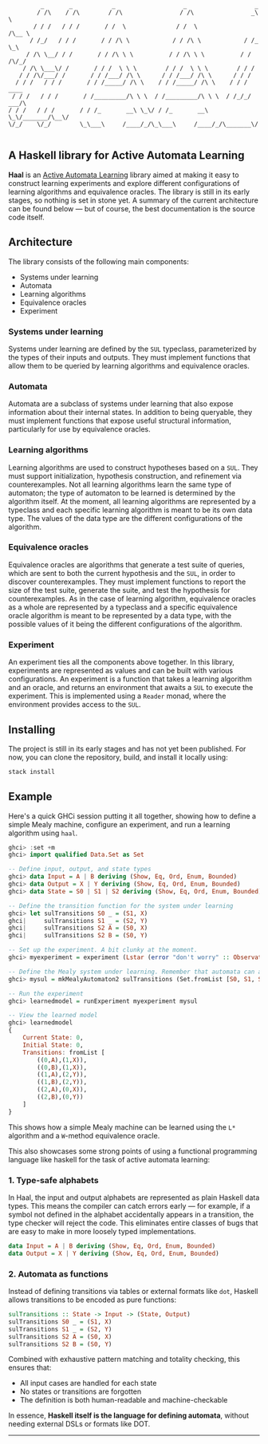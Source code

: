 ```text


         _       _           _                   _                   _     
        / /\    / /\        / /\                / /\                _\ \   
       / / /   / / /       / /  \              / /  \              /\__ \  
      / /_/   / / /       / / /\ \            / / /\ \            / /_ \_\ 
     / /\ \__/ / /       / / /\ \ \          / / /\ \ \          / / /\/_/ 
    / /\ \___\/ /       / / /  \ \ \        / / /  \ \ \        / / /      
   / / /\/___/ /       / / /___/ /\ \      / / /___/ /\ \      / / /       
  / / /   / / /       / / /_____/ /\ \    / / /_____/ /\ \    / / / ____   
 / / /   / / /       / /_________/\ \ \  / /_________/\ \ \  / /_/_/ ___/\ 
/ / /   / / /       / / /_       __\ \_\/ / /_       __\ \_\/_______/\__\/ 
\/_/    \/_/        \_\___\     /____/_/\_\___\     /____/_/\_______\/     
                                                                           

```
## A Haskell library for Active Automata Learning

**Haal** is an [Active Automata Learning](https://wcventure.github.io/Active-Automata-Learning/) library aimed at making it easy to construct learning experiments and explore different configurations of learning algorithms and equivalence oracles. The library is still in its early stages, so nothing is set in stone yet. A summary of the current architecture can be found below — but of course, the best documentation is the source code itself.

## Architecture

The library consists of the following main components:
- Systems under learning
- Automata
- Learning algorithms
- Equivalence oracles
- Experiment

### Systems under learning

Systems under learning are defined by the `SUL` typeclass, parameterized by the types of their inputs and outputs. They must implement functions that allow them to be queried by learning algorithms and equivalence oracles.

### Automata

Automata are a subclass of systems under learning that also expose information about their internal states. In addition to being queryable, they must implement functions that expose useful structural information, particularly for use by equivalence oracles.

### Learning algorithms

Learning algorithms are used to construct hypotheses based on a `SUL`. They must support initialization, hypothesis construction, and refinement via counterexamples. Not all learning algorithms learn the same type of automaton; the type of automaton to be learned is determined by the algorithm itself. At the moment, all learning algorithms are represented by a typeclass and each specific learning algorithm is meant to be its own data type. The values of the data type are the different configurations of the algorithm.

### Equivalence oracles

Equivalence oracles are algorithms that generate a test suite of queries, which are sent to both the current hypothesis and the `SUL`, in order to discover counterexamples. They must implement functions to report the size of the test suite, generate the suite, and test the hypothesis for counterexamples. As in the case of learning algorithm, equivalence oracles as a whole are represented by a typeclass and a specific equivalence oracle algorithm is meant to be represented by a data type, with the possible values of it being the different configurations of the algorithm.

### Experiment

An experiment ties all the components above together. In this library, experiments are represented as values and can be built with various configurations. An experiment is a function that takes a learning algorithm and an oracle, and returns an environment that awaits a `SUL` to execute the experiment. This is implemented using a `Reader` monad, where the environment provides access to the `SUL`.

## Installing

The project is still in its early stages and has not yet been published. For now, you can clone the repository, build, and install it locally using:

```bash
stack install
```

## Example

Here's a quick GHCi session putting it all together, showing how to define a simple Mealy machine, configure an experiment, and run a learning algorithm using `haal`.

```haskell
ghci> :set +m
ghci> import qualified Data.Set as Set

-- Define input, output, and state types
ghci> data Input = A | B deriving (Show, Eq, Ord, Enum, Bounded)
ghci> data Output = X | Y deriving (Show, Eq, Ord, Enum, Bounded)
ghci> data State = S0 | S1 | S2 deriving (Show, Eq, Ord, Enum, Bounded)

-- Define the transition function for the system under learning
ghci> let sulTransitions S0 _ = (S1, X)
ghci|     sulTransitions S1 _ = (S2, Y)
ghci|     sulTransitions S2 A = (S0, X)
ghci|     sulTransitions S2 B = (S0, Y)

-- Set up the experiment. A bit clunky at the moment.
ghci> myexperiment = experiment (Lstar (error "don't worry" :: ObservationTable Input Output)) (WMethod 2)

-- Define the Mealy system under learning. Remember that automata can act as suls.
ghci> mysul = mkMealyAutomaton2 sulTransitions (Set.fromList [S0, S1, S2]) S0

-- Run the experiment
ghci> learnedmodel = runExperiment myexperiment mysul

-- View the learned model
ghci> learnedmodel
{
    Current State: 0,
    Initial State: 0,
    Transitions: fromList [
        ((0,A),(1,X)),
        ((0,B),(1,X)),
        ((1,A),(2,Y)),
        ((1,B),(2,Y)),
        ((2,A),(0,X)),
        ((2,B),(0,Y))
    ]
}
```

This shows how a simple Mealy machine can be learned using the `L*` algorithm and a `W`-method equivalence oracle.

This also showcases some strong points of using a functional programming language like haskell for the task of active automata learning:

### 1. Type-safe alphabets

In Haal, the input and output alphabets are represented as plain Haskell data types. This means the compiler can catch errors early — for example, if a symbol not defined in the alphabet accidentally appears in a transition, the type checker will reject the code. This eliminates entire classes of bugs that are easy to make in more loosely typed implementations.

```haskell
data Input = A | B deriving (Show, Eq, Ord, Enum, Bounded)
data Output = X | Y deriving (Show, Eq, Ord, Enum, Bounded)
```

### 2. Automata as functions

Instead of defining transitions via tables or external formats like `dot`, Haskell allows transitions to be encoded as pure functions:

```haskell
sulTransitions :: State -> Input -> (State, Output)
sulTransitions S0 _ = (S1, X)
sulTransitions S1 _ = (S2, Y)
sulTransitions S2 A = (S0, X)
sulTransitions S2 B = (S0, Y)
```

Combined with exhaustive pattern matching and totality checking, this ensures that:
- All input cases are handled for each state
- No states or transitions are forgotten
- The definition is both human-readable and machine-checkable

In essence, **Haskell itself is the language for defining automata**, without needing external DSLs or formats like DOT.

---


